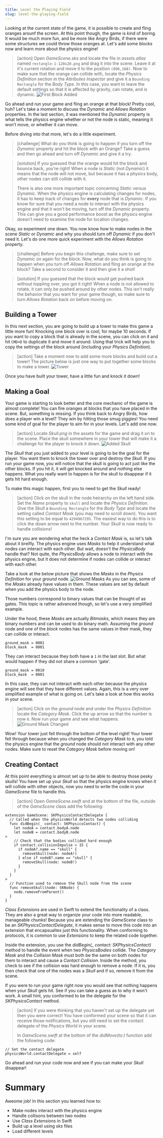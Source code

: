 ```yaml
---
title: Level the Playing Field
slug: level-the-playing-field
---
```


Looking at the current state of the game, it is possible to create and fling oranges arounf the
screen. At this point though, the game is kind of boring. It would be much more fun, and be more
like Angry Birds, if there were some structures we could throw those oranges at. Let's add some
blocks now and learn more about the physics engine!

> [action]
> Open *GameScene.sks* and locate the file in *assets.atlas* named `rectangle-1-120x20.png` and
> drag it into the scene. Leave it at it's current rotation and move it to the position `(896,168)`.
> Now to make sure that the orange can collide with, locate the *Physics Definition* section in the
> *Attributes Inspector* and give it a `Bounding Rectangle` for the *Body Type*. In this case, you
> want to leave the default settings so that it is affected by gravity, can rotate, and is dynamic.
> ![First Block Added](./assets/first_block.png)

Go ahead and run your game and fling an orange at that block! Pretty cool, huh? Let's take a moment
to discuss the *Dynamic* and *Allows Rotation* properties. In the last section, it was mentioned
the *Dynamic* property is what tells the physics engine whether or not the node is static, meaning
it won't move, or whether it can move.

Before diving into that more, let's do a little experiment.

> [challenge]
> What do you think is going to happen if you turn off the *Dynamic* property and hit the block with
> an Orange? Take a guess and then go ahead and turn off *Dynamic* and give it a try.

<!-- -->

> [solution]
> If you guessed that the orange would hit the block and bounce back, you're right! When a node is
> *Static* (not *Dynamic*) it means that the node will not move, but because it has a physics body,
> other nodes can still collide with it.
>
> There is also one more important topic concerning *Static* versus *Dynamic*. When the physics
> engine is calculating changes for nodes, it has to keep track of changes for **every** node
> that is *Dynamic*. If you know for sure that you need a node to interact with the physics engine
> and that it won't be moving, turn off the *Dynamic* property. This can give you a good performance
> boost as the physics engine doesn't need to examine the node for location changes.

Okay, so experiment one down. You now know how to make nodes in the scene *Static* or *Dynamic* and why
you should turn off *Dynamic* if you don't need it. Let's do one more quick experiment with the
*Allows Rotation* property.

> [challenge]
> Before you begin this challenge, make sure to set *Dynamic* on again for the block. Now, what do you
> think is going to happen when you turn off *Allows Rotation* and fling an orange at the block? Take a
> second to consider it and then give it a shot!

<!-- -->

> [solution]
> If you guessed that the block would get pushed back without toppling over, you got it right! When a node
> is not allowed to rotate, it can only be pushed around by other nodes. This isn't really the behavior that
> you want for your game though, so make sure to turn *Allows Rotation* back on before moving on.

## Building a Tower

In this next section, you are going to build up a tower to make this game a little more fun! Knocking one block
over is cool, for maybe 10 seconds. If you want to copy a block that is already in the scene, you can click on
it and hit `CMD+D` to duplicate it and move it around. Using that trick will help you to copy the settings
of the block around (including your *Physics Definition*).

> [action]
> Take a moment now to add some more blocks and build out a tower! The picture below is just one way to put
> together some blocks to make a tower.
> ![Tower](./assets/tower.png)

Once you have built your tower, have a little fun and knock it down!

## Making a Goal

Your game is starting to look better and the core mechanic of the game is almost complete! You can fire oranges
at blocks that you have placed in the scene. But, something is missing. If you think back to Angry Birds, how
does a player win a level? They win by hitting those smug piggies! You need some kind of goal for the player
to aim for in your levels. Let's add one now.

> [action]
> Locate *Skull.png* in the assets for the game and drag it on to the scene. Place the skull somewhere in your
> tower that will make it a challenge for the player to knock it down.
> ![Added Skull](./assets/added_skull.png)

The *Skull* that you just added to your level is going to be the goal for the player. You want them to knock
the tower over and destroy the *Skull*. If you run your game now, you will notice that the skull is going to
act just like the other blocks. If you hit it, it will get knocked around and nothing else happens. What you
really want to happen is for the skull to disappear if it gets hit hard enough.

To make this magic happen, first you to need to get the *Skull* ready!

> [action]
> Click on the skull in the node heirarchy on the left hand side. Set the *Name* property to `skull` and
> locate the *Physics Definition*. Give the *Skull* a `Bounding Rectangle` for the *Body Type* and locate
> the setting called *Contact Mask* (you may need to scroll down). You want this setting to be equal to
> `4294967295`. The easiest way to do this is to click the down arrow next to the number. Your *Skull*
> is now ready to handle collisions!

I'm sure you are wondering what the heck a *Contact Mask* is, so let's talk about it breifly. The physics
engine uses *Masks* to help it understand what nodes can interact with each other. But wait, doesn't the
*PhysicsBody* handle that? Not quite, the *PhysicsBody* allows a node to interact with the physics engine,
but it does not determine if nodes can collide or interact with each other.

Take a look at the below picture that shows the *Masks* in the *Physics Definition* for your *ground* node.
![Ground Masks](./assets/ground_masks_1.png)
As you can see, some of the *Masks* already have values in them. These values are set by default when you
add the physics body to the node. 

<!-- TODO: Better explanation of bitmasks -->

Those numbers correspond to binary values that can be thought of as gates.
This topic is rather advanced though, so let's use a very simplified example.

Under the hood, these *Masks* are actually *Bitmasks*, which means they are binary numbers and can be used
to do binary math. Assuming the *ground* node and one of the *block* nodes has the same values in their
mask, they can collide or interact.

```
ground_mask = 0001
block_mask  = 0001
```

They can interact because they both have a `1` in the last slot. But what would happen if they did not share
a common 'gate'.

```
ground_mask = 0010
block_mask  = 0001
```

In this case, they can not interact with each other because the physics engine will see that they have
different values. Again, this is a very over simplified example of what is going on. Let's take a look
at how this works in your scene.

<!-- End of TODO: -->

> [action]
> Click on the *ground* node and under the *Physics Definition* locate the *Category Mask*. Click the up
> arrow so that the number is now `0`. Now run your game and see what happens.
> ![Ground Mask Changed](./assets/ground_mask_2.png)

Wow! Your tower just fell through the bottom of the level right! Your tower fell through because when you
changed the *Category Mask* to `0`, you told the physics engine that the *ground* node should not interact
with any other nodes. Make sure to reset the *Category Mask* before moving on!

## Creating Contact

At this point everything is almost set up to be able to destroy those pesky skulls! You have set up your
*Skull* so that the physics engine knows when it will collide with other objects, now you need to write
the code in your *GameScene* file to handle this.

> [action]
> Open *GameScene.swift* and at the bottom of the file, outside of the *GameScene* class add the following:
>
```
extension GameScene: SKPhysicsContactDelegate {
  // Called when the physicsWorld detects two nodes colliding
  func didBegin(_ contact: SKPhysicsContact) {
    let nodeA = contact.bodyA.node
    let nodeB = contact.bodyB.node
>
    // Check that the bodies collided hard enough
    if contact.collisionImpulse > 15 {
      if nodeA?.name == "skull" {
        removeSkull(node: nodeA!)
      } else if nodeB?.name == "skull" {
        removeSkull(node: nodeB!)
      }
    }
  }
>
  // Function used to remove the Skull node from the scene
  func removeSkull(node: SKNode) {
    node.removeFromParent()
  }
}
```
>

*Class Extensions* are used in Swift to extend the functionality of a class. They are also a great
way to organize your code into more readable, manageable chunks! Because you are extending the *GameScene*
class to be an *SKPhysicsContactDelegate*, it makes sense to move this code into an extension that
encapsualtes just this functionality. When conforming to protocols, it is common to use *Extensions*
to keep the related code together.

Inside the extension, you use the *didBegin(_ contact: SKPhysicsContact)* method to handle the event when
two *PhysicsBodies* collide. The *Category Mask* and the *Collision Mask* must both be the same on both
nodes for them to interact and cause a *Contact Collision*. Inside the method, you check to see if the
collision was hard enough to remove a node. If it is, you then check that one of the nodes was a *Skull*
and if so, remove it from the scene.

If you were to run your game right now you would see that nothing happens when your *Skull* gets hit. See
if you can take a guess as to why it won't work. A small hint, you conformed to be the delegate for the
*SKPhysicsContact* method.

> [action]
> If you were thinking that you haven't set up the delegate yet then you were correct! You have conformed
> your scene so that it can receive those notifications, but you still need to set the contact delegate of the
> *Physics World* in your scene.
>
> In *GameScene.swift* at the bottom of the *didMove(to:)* function add the following code:
>
```
// Set the contact delegate
physicsWorld.contactDelegate = self
```
>

Go ahead and run your code now and see if you can make your *Skull* disappear!

# Summary

Aweome job! In this section you learned how to:

- Make nodes interact with the physics engine
- Handle collisons between two nodes
- Use *Class Extensions* in Swift
- Build up a level using *sks* files
- Load different levels